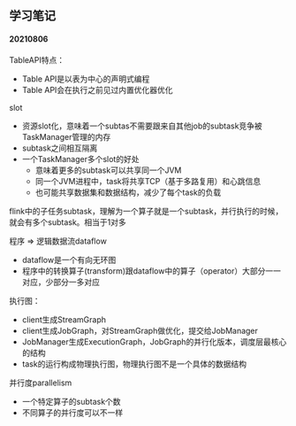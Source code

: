 ## 学习笔记

#### 20210806
TableAPI特点：
- Table API是以表为中心的声明式编程
- Table API会在执行之前见过内置优化器优化

slot
- 资源slot化，意味着一个subtas不需要跟来自其他job的subtask竞争被TaskManager管理的内存
- subtask之间相互隔离
- 一个TaskManager多个slot的好处
    - 意味着更多的subtask可以共享同一个JVM
    - 同一个JVM进程中，task将共享TCP（基于多路复用）和心跳信息
    - 也可能共享数据集和数据结构，减少了每个task的负载

flink中的子任务subtask，理解为一个算子就是一个subtask，并行执行的时候，就会有多个subtask。相当于1对多

程序 => 逻辑数据流dataflow
- dataflow是一个有向无环图
- 程序中的转换算子(transform)跟dataflow中的算子（operator）大部分一一对应，少部分一多对应

执行图：
- client生成StreamGraph
- client生成JobGraph，对StreamGraph做优化，提交给JobManager
- JobManager生成ExecutionGraph，JobGraph的并行化版本，调度层最核心的结构
- task的运行构成物理执行图，物理执行图不是一个具体的数据结构

并行度parallelism
- 一个特定算子的subtask个数
- 不同算子的并行度可以不一样


